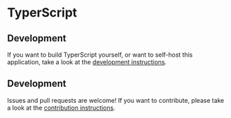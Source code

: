 # TyperScript

## Development

If you want to build TyperScript yourself, or want to self-host this application, take a look at the [development instructions](./DEVELOPMENT.md).

## Development

Issues and pull requests are welcome! If you want to contribute, please take a look at the [contribution instructions](./CONTRIBUTING.md).
